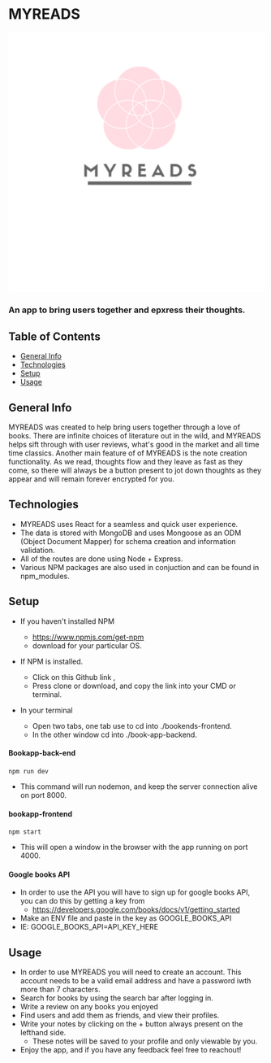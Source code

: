 # MYREADS 

!["MYREADS cover photo"](images/myreads-screenshot.png?raw=true "MYREADS cover photo")
### An app to bring users together and epxress their thoughts. 

## Table of Contents
 - <a href="#general">General Info </a> 
 - <a href="#technologies"> Technologies </a>
 - <a href="#setup"> Setup </a>
 - <a href="#usage"> Usage </a>

## <a name="general"> General Info </a>
MYREADS was created to help bring users together through a love of books. There are infinite choices of literature out in the wild, and MYREADS helps sift through with user reviews, what's good in the market and all time time classics. Another main feature of of MYREADS is the note creation functionality. As we read, thoughts flow and they leave as fast as they come, so there will always be a button present to jot down thoughts as they appear and will remain forever encrypted for you. 

## <a name="technologies"> Technologies</a>
 - MYREADS uses React for a seamless and quick user experience.
 - The data is stored with MongoDB and uses Mongoose as an ODM (Object Document Mapper) for schema creation and information validation. 
 - All of the routes are done using Node + Express. 
 - Various NPM packages are also used in conjuction and can be found in npm_modules. 

## <a name="setup"> Setup </a>

 - If you haven't installed NPM 
    - https://www.npmjs.com/get-npm
    - download for your particular OS. 

- If NPM is installed. 
    - Click on this Github link ,
    - Press clone or download, and copy the link into your CMD or terminal.

- In your terminal 
    - Open two tabs, one tab use to cd into ./bookends-frontend.
    - In the other window cd into ./book-app-backend.

#### Bookapp-back-end
    npm run dev
 - This command will run nodemon, and keep the server connection alive on port 8000. 

#### bookapp-frontend 
    npm start
- This will open a window in the browser with the app running on port 4000. 

#### Google books API 
- In order to use the API you will have to sign up for google books API, you can do this by getting a key from 
    - https://developers.google.com/books/docs/v1/getting_started
- Make an ENV file and paste in the key as GOOGLE_BOOKS_API
- IE: GOOGLE_BOOKS_API=API_KEY_HERE


## <a name="usage"> Usage </a>
- In order to use MYREADS you will need to create an account. This account needs to be a valid email address and have a password iwth more than 7 characters.
- Search for books by using the search bar after logging in. 
- Write a review on any books you enjoyed 
- Find users and add them as friends, and view their profiles. 
- Write your notes by clicking on the + button always present on the lefthand side. 
    - These notes will be saved to your profile and only viewable by you. 
- Enjoy the app, and if you have any feedback feel free to reachout! 

